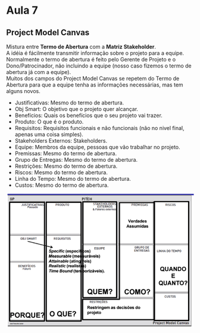 # Aula 7

## Project Model Canvas
Mistura entre **Termo de Abertura** com a **Matriz Stakeholder**.  
A idéia é fácilmente  transmitir informação sobre o projeto para a equipe. Normalmente o termo de abertura é feito pelo Gerente de Projeto e o Dono/Patrocinador, não incluindo a equipe (nosso caso fizemos o termo de abertura já com a equipe).  
Muitos dos campos do Project Model Canvas se repetem do Termo de Abertura para que a equipe tenha as informações necessárias, mas tem alguns novos.  

* Justificativas: Mesmo do termo de abertura.   
* Obj Smart: O objetivo que o projeto quer alcançar.  
* Benefícios: Quais os benefícios que o seu projeto vai trazer.  
* Produto: O que é o produto.  
* Requisitos: Requisitos funcionais e não funcionais (não no nivel final, apenas uma coisa simples).  
* Stakeholders Externos: Stakeholders.  
* Equipe: Membros da equipe, pessoas que vão trabalhar no projeto.  
* Premissas: Mesmo do termo de abertura.  
* Grupo de Entregas: Mesmo do termo de abertura.  
* Restrições: Mesmo do termo de abertura.  
* Riscos: Mesmo do termo de abertura.  
* Linha do Tempo: Mesmo do termo de abertura.  
* Custos: Mesmo do termo de abertura.  

![Project Model Canvas](PMC.PNG)
